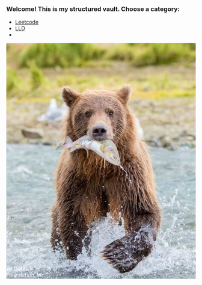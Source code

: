
### Welcome! This is my structured vault. Choose a category:
- [Leetcode](Knowledge/Leetcode/Leetcode.md)
- [LLD](Knowledge/LLD/LLD.md)
- 

![](Knowledge/Assets/Images/Pasted%20image%2020250825123103.png)